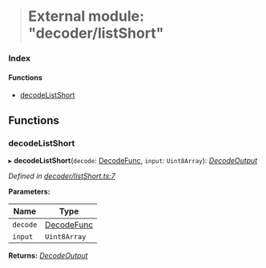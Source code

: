 > # External module: "decoder/listShort"

### Index

#### Functions

* [decodeListShort](_decoder_listshort_.md#decodelistshort)

## Functions

###  decodeListShort

▸ **decodeListShort**(`decode`: [DecodeFunc](_decoder_types_.md#decodefunc), `input`: `Uint8Array`): *[DecodeOutput](../interfaces/_decoder_types_.decodeoutput.md)*

*Defined in [decoder/listShort.ts:7](https://github.com/polkadot-js/common/blob/332620d/packages/util-rlp/src/decoder/listShort.ts#L7)*

**Parameters:**

Name | Type |
------ | ------ |
`decode` | [DecodeFunc](_decoder_types_.md#decodefunc) |
`input` | `Uint8Array` |

**Returns:** *[DecodeOutput](../interfaces/_decoder_types_.decodeoutput.md)*